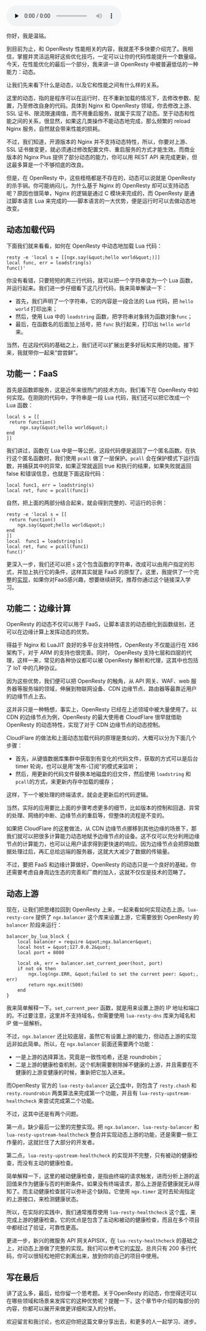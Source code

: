 <audio id="audio" title="44 | OpenResty 的杀手锏：动态" controls="" preload="none"><source id="mp3" src="https://static001.geekbang.org/resource/audio/b1/44/b175c2d393a0cdabfec9081ce1afbc44.mp3"></audio>

你好，我是温铭。

到目前为止，和 OpenResty 性能相关的内容，我就差不多快要介绍完了。我相信，掌握并灵活运用好这些优化技巧，一定可以让你的代码性能提升一个数量级。今天，在性能优化的最后一个部分，我来讲一讲 OpenResty 中被普遍低估的一种能力：动态。

让我们先来看下什么是动态，以及它和性能之间有什么样的关系。

这里的动态，指的是程序可以在运行时、在不重新加载的情况下，去修改参数、配置，乃至修改自身的代码。具体到 Nginx 和 OpenResty 领域，你去修改上游、SSL 证书、限流限速阈值，而不用重启服务，就属于实现了动态。至于动态和性能之间的关系，很显然，如果这几类操作不能动态地完成，那么频繁的 reload Nginx 服务，自然就会带来性能的损耗。

不过，我们知道，开源版本的 Nginx 并不支持动态特性，所以，你要对上游、SSL 证书做变更，就必须通过修改配置文件、重启服务的方式才能生效。而商业版本的 Nginx Plus 提供了部分动态的能力，你可以用 REST API 来完成更新，但这最多算是一个不够彻底的改良。

但是，在 OpenResty 中，这些桎梏都是不存在的，动态可以说就是 OpenResty 的杀手锏。你可能纳闷儿，为什么基于 Nginx 的 OpenResty 却可以支持动态呢？原因也很简单，Nginx 的逻辑是通过 C 模块来完成的，而 OpenResty 是通过脚本语言 Lua 来完成的——脚本语言的一大优势，便是运行时可以去做动态地改变。

## 动态加载代码

下面我们就来看看，如何在 OpenResty 中动态地加载 Lua 代码：

```
resty -e 'local s = [[ngx.say(&quot;hello world&quot;)]]
local func, err = loadstring(s)
func()'

```

你没有看错，只要短短的两三行代码，就可以把一个字符串变为一个 Lua 函数，并运行起来。我们进一步仔细看下这几行代码，我来简单解读一下：

- 首先，我们声明了一个字符串，它的内容是一段合法的 Lua 代码，把 `hello world` 打印出来；
- 然后，使用 Lua 中的 `loadstring` 函数，把字符串对象转为函数对象`func`；
- 最后，在函数名的后面加上括号，把 `func` 执行起来，打印出 `hello world` 来。

当然，在这段代码的基础之上，我们还可以扩展出更多好玩和实用的功能。接下来，我就带你一起来“尝尝鲜”。

## 功能一：FaaS

首先是函数即服务，这是近年来很热门的技术方向，我们看下在 OpenResty 中如何实现。在刚刚的代码中，字符串是一段 Lua 代码，我们还可以把它改成一个 Lua 函数：

```
local s = [[
 return function()
     ngx.say(&quot;hello world&quot;)
end
]]

```

我们讲过，函数在 Lua 中是一等公民，这段代码便是返回了一个匿名函数。在执行这个匿名函数时，我们使用 `pcall` 做了一层保护。`pcall` 会在保护模式下运行函数，并捕获其中的异常，如果正常就返回 true 和执行的结果，如果失败就返回 false 和错误信息，也就是下面这段代码：

```
local func1, err = loadstring(s)
local ret, func = pcall(func1)

```

自然，把上面的两部分结合起来，就会得到完整的、可运行的示例：

```
resty -e 'local s = [[
 return function()
    ngx.say(&quot;hello world&quot;)
end
]]
local  func1 = loadstring(s)
local ret, func = pcall(func1)
func()'

```

更深入一步，我们还可以把 `s` 这个包含函数的字符串，改成可以由用户指定的形式，并加上执行它的条件，这样其实就是 FaaS 的原型了。这里，我提供了一个完整的[实现](https://github.com/apache/incubator-apisix/blob/master/apisix/plugins/serverless.lua)，如果你对FaaS感兴趣，想要继续研究，推荐你通过这个链接深入学习。

## 功能二：边缘计算

OpenResty 的动态不仅可以用于 FaaS，让脚本语言的动态细化到函数级别，还可以在边缘计算上发挥动态的优势。

得益于 Nginx 和 LuaJIT 良好的多平台支持特性，OpenResty 不仅能运行在 X86 架构下，对于 ARM 的支持也很完善。同时， OpenResty 支持七层和四层的代理，这样一来，常见的各种协议都可以被 OpenResty 解析和代理，这其中也包括了 IoT 中的几种协议。

因为这些优势，我们便可以把 OpenResty 的触角，从 API 网关、WAF、web 服务器等服务端的领域，伸展到物联网设备、CDN 边缘节点、路由器等最靠近用户的边缘节点上去。

这并非只是一种畅想，事实上，OpenResty 已经在上述领域中被大量使用了。以 CDN 的边缘节点为例，OpenResty 的最大使用者 CloudFlare 很早就借助 OpenResty 的动态特性，实现了对于 CDN 边缘节点的动态控制。

CloudFlare 的做法和上面动态加载代码的原理是类似的，大概可以分为下面几个步骤：

- 首先，从键值数据库集群中获取到有变化的代码文件，获取的方式可以是后台 timer 轮询，也可以是用“发布-订阅”的模式来监听；
- 然后，用更新的代码文件替换本地磁盘的旧文件，然后使用 `loadstring` 和 `pcall`的方式，来更新内存中加载的缓存；

这样，下一个被处理的终端请求，就会走更新后的代码逻辑。

当然，实际的应用要比上面的步骤考虑更多的细节，比如版本的控制和回退、异常的处理、网络的中断、边缘节点的重启等，但整体的流程是不变的。

如果把 CloudFlare 的这套做法，从 CDN 边缘节点挪移到其他边缘的场景下，那我们就可以把很多计算能力动态地赋予边缘节点的设备。这不仅可以充分利用边缘节点的计算能力，也可以让用户请求得到更快速的响应。因为边缘节点会把原始数据处理过后，再汇总给远端的服务器，这就大大减少了数据的传输量。

不过，要把 FaaS 和边缘计算做好，OpenResty 的动态只是一个良好的基础，你还需要考虑自身周边生态的完善和厂商的加入，这就不仅仅是技术的范畴了。

## 动态上游

现在，让我们把思绪拉回到 OpenResty 上来，一起来看如何实现动态上游。`lua-resty-core` 提供了 `ngx.balancer` 这个库来设置上游，它需要放到 OpenResty 的 `balancer` 阶段来运行：

```
balancer_by_lua_block {
    local balancer = require &quot;ngx.balancer&quot;
    local host = &quot;127.0.0.2&quot;
    local port = 8080

    local ok, err = balancer.set_current_peer(host, port)
    if not ok then
        ngx.log(ngx.ERR, &quot;failed to set the current peer: &quot;, err)
        return ngx.exit(500)
    end
}

```

我来简单解释一下。`set_current_peer` 函数，就是用来设置上游的 IP 地址和端口的。不过要注意，这里并不支持域名，你需要使用 `lua-resty-dns` 库来为域名和 IP 做一层解析。

不过，`ngx.balancer` 还比较底层，虽然它有设置上游的能力，但动态上游的实现远非如此简单。所以，在 `ngx.balancer` 前面还需要两个功能：

- 一是上游的选择算法，究竟是一致性哈希，还是 roundrobin；
- 二是上游的健康检查机制，这个机制需要剔除掉不健康的上游，并且需要在不健康的上游变健康的时候，重新把它加入进来。

而OpenResty 官方的 `lua-resty-balancer` [这个库](https://github.com/openresty/lua-resty-balancer)中，则包含了 `resty.chash` 和 `resty.roundrobin` 两类算法来完成第一个功能，并且有 `lua-resty-upstream-healthcheck` 来尝试完成第二个功能。

不过，这其中还是有两个问题。

第一点，缺少最后一公里的完整实现。把 `ngx.balancer`、`lua-resty-balancer` 和 `lua-resty-upstream-healthcheck` 整合并实现动态上游的功能，还是需要一些工作量的，这就拦住了大部分的开发者。

第二点，`lua-resty-upstream-healthcheck` 的实现并不完整，只有被动的健康检查，而没有主动的健康检查。

简单解释一下，这里的被动健康检查，是指由终端的请求触发，进而分析上游的返回值来作为健康与否的判断条件。如果没有终端请求，那么上游是否健康就无从得知了。而主动健康检查就可以弥补这个缺陷，它使用 `ngx.timer` 定时去轮询指定的上游接口，来检测健康状态。

所以，在实际的实践中，我们通常推荐使用 `lua-resty-healthcheck` 这个[库](https://github.com/Kong/lua-resty-healthcheck)，来完成上游的健康检查。它的优点是包含了主动和被动的健康检查，而且在多个项目中都经过了验证，可靠性更高。

更进一步，新兴的微服务 API 网关APISIX，在 `lua-resty-healthcheck` 的基础之上，对动态上游做了完整的实现。我们可以参考它的[实现](https://github.com/iresty/apisix/blob/master/lua/apisix/http/balancer.lua)，总共只有 200 多行代码，你可以很轻松地把它剥离出来，放到你的自己的项目中使用。

## 写在最后

讲了这么多，最后，给你留一个思考题。关于OpenResty 的动态，你觉得还可以在哪些领域和场景来发挥它的这种优势呢？提醒一下，这个章节中介绍的每部分的内容，你都可以展开来做更详细和深入的分析。

欢迎留言和我讨论，也欢迎你把这篇文章分享出去，和更多的人一起学习、进步。
